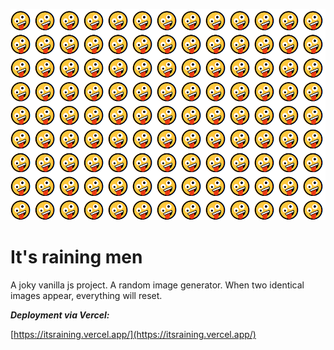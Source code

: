 ![website preview](./images/screenshot-kopie.png)

# It's raining men

A joky vanilla js project. A random image generator. When two identical images appear, everything will reset.

***Deployment via Vercel:***

[https://itsraining.vercel.app/](https://itsraining.vercel.app/)
